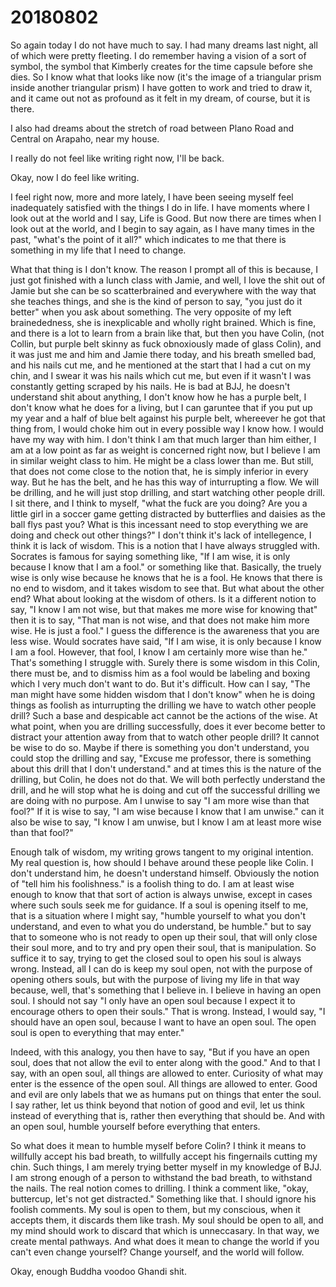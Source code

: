 # 20180802
So again today I do not have much to say. I had many dreams last night, all of
which were pretty fleeting. I do remember having a vision of a sort of symbol,
the symbol that Kimberly creates for the time capsule before she dies. So I
know what that looks like now (it's the image of a triangular prism inside
another triangular prism) I have gotten to work and tried to draw it, and it
came out not as profound as it felt in my dream, of course, but it is there.

I also had dreams about the stretch of road between Plano Road and Central on
Arapaho, near my house.

I really do not feel like writing right now, I'll be back.

Okay, now I do feel like writing.

I feel right now, more and more lately, I have been seeing myself feel
inadequately satisfied with the things I do in life. I have moments where I
look out at the world and I say, Life is Good. But now there are times when I
look out at the world, and I begin to say again, as I have many times in the
past, "what's the point of it all?" which indicates to me that there is
something in my life that I need to change.

What that thing is I don't know. The reason I prompt all of this is because, I
just got finished with a lunch class with Jamie, and well, I love the shit out
of Jamie but she can be so scatterbrained and everywhere with the way that she
teaches things, and she is the kind of person to say, "you just do it better"
when you ask about something. The very opposite of my left brainededness, she
is inexplicable and wholly right brained. Which is fine, and there is a lot to
learn from a brain like that, but then you have Colin, (not Collin, but purple
belt skinny as fuck obnoxiously made of glass Colin), and it was just me and
him and Jamie there today, and his breath smelled bad, and his nails cut me,
and he mentioned at the start that I had a cut on my chin, and I swear it was
his nails which cut me, but even if it wasn't I was constantly getting scraped
by his nails. He is bad at BJJ, he doesn't understand shit about anything, I
don't know how he has a purple belt, I don't know what he does for a living,
but I can garuntee that if you put up my year and a half of blue belt against
his purple belt, whereever he got that thing from, I would choke him out in
every possible way I know how. I would have my way with him. I don't think I am
that much larger than him either, I am at a low point as far as weight is
concerned right now, but I believe I am in similar weight class to him. He
might be a class lower than me. But still, that does not come close to the
notion that, he is simply inferior in every way. But he has the belt, and he
has this way of inturrupting a flow. We will be drilling, and he will just stop
drilling, and start watching other people drill. I sit there, and I think to
myself, "what the fuck are you doing? Are you a little girl in a soccer game
getting distracted by butterflies and daisies as the ball flys past you? What
is this incessant need to stop everything we are doing and check out other
things?" I don't think it's lack of intellegence, I think it is lack of
wisdom. This is a notion that I have always struggled with. Socrates is famous
for saying something like, "If I am wise, it is only because I know that I am a
fool." or something like that. Basically, the truely wise is only wise because
he knows that he is a fool. He knows that there is no end to wisdom, and it
takes wisdom to see that. But what about the other end? What about looking at
the wisdom of others. Is it a different notion to say, "I know I am not wise,
but that makes me more wise for knowing that" then it is to say, "That man is
not wise, and that does not make him more wise. He is just a fool." I guess the
difference is the awareness that you are less wise. Would socrates have said,
"If I am wise, it is only because I know I am a fool. However, that fool, I
know I am certainly more wise than he." That's something I struggle with.
Surely there is some wisdom in this Colin, there must be, and to dismiss him as
a fool would be labeling and boxing which I very much don't want to do. But
it's difficult. How can I say, "The man might have some hidden wisdom that I
don't know" when he is doing things as foolish as inturrupting the drilling we
have to watch other people drill? Such a base and despicable act cannot be the
actions of the wise. At what point, when you are drilling successfully, does it
ever become better to distract your attention away from that to watch other
people drill? It cannot be wise to do so. Maybe if there is something you don't
understand, you could stop the drilling and say, "Excuse me professor, there is
something about this drill that I don't understand." and at times this is the
nature of the drilling, but Colin, he does not do that. We will both perfectly
understand the drill, and he will stop what he is doing and cut off the
successful drilling we are doing with no purpose. Am I unwise to say "I am more
wise than that fool?" If it is wise to say, "I am wise because I know that I am
unwise." can it also be wise to say, "I know I am unwise, but I know I am at
least more wise than that fool?"

Enough talk of wisdom, my writing grows tangent to my original intention. My
real question is, how should I behave around these people like Colin. I don't
understand him, he doesn't understand himself. Obviously the notion of "tell
him his foolishness." is a foolish thing to do. I am at least wise enough to
know that that sort of action is always unwise, except in cases where such
souls seek me for guidance. If a soul is opening itself to me, that is a
situation where I might say, "humble yourself to what you don't understand, and
even to what you do understand, be humble." but to say that to someone who is
not ready to open up their soul, that will only close their soul more, and to
try and pry open their soul, that is manipulation. So suffice it to say, trying
to get the closed soul to open his soul is always wrong. Instead, all I can do
is keep my soul open, not with the purpose of opening others souls, but with
the purpose of living my life in that way because, well, that's something that
I believe in. I believe in having an open soul. I should not say "I only have
an open soul because I expect it to encourage others to open their souls." That
is wrong. Instead, I would say, "I should have an open soul, because I want to
have an open soul. The open soul is open to everything that may enter."

Indeed, with this analogy, you then have to say, "But if you have an open soul,
does that not allow the evil to enter along with the good." And to that I say,
with an open soul, all things are allowed to enter. Curiosity of what may enter
is the essence of the open soul. All things are allowed to enter. Good and evil
are only labels that we as humans put on things that enter the soul. I say
rather, let us think beyond that notion of good and evil, let us think instead
of everything that is, rather then everything that should be. And with an open
soul, humble yourself before everything that enters.

So what does it mean to humble myself before Colin? I think it means to
willfully accept his bad breath, to willfully accept his fingernails cutting my
chin. Such things, I am merely trying better myself in my knowledge of BJJ. I
am strong enough of a person to withstand the bad breath, to withstand the
nails. The real notion comes to drilling. I think a comment like, "okay,
buttercup, let's not get distracted." Something like that. I should ignore his
foolish comments. My soul is open to them, but my conscious, when it accepts
them, it discards them like trash. My soul should be open to all, and my mind
should work to discard that which is unneccasary. In that way, we create mental
pathways. And what does it mean to change the world if you can't even change
yourself? Change yourself, and the world will follow.

Okay, enough Buddha voodoo Ghandi shit.


